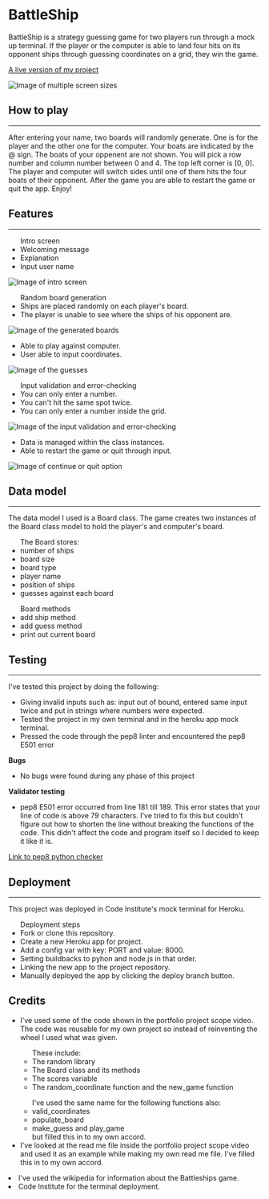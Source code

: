 # BattleShip

BattleShip is a strategy guessing game for two players run through a mock up terminal. 
If the player or the computer is able to land four hits on its opponent ships through guessing coordinates on a grid, they win the game. 

[A live version of my project](https://battles-ship.herokuapp.com/)

![Image of multiple screen sizes](images/rimages/multi%20devices.png)
## How to play
<hr>
After entering your name, two boards will randomly generate. One is for the player and the other one for the computer. Your boats are indicated by the @ sign. The boats of your oppenent are not shown. You will pick a row number and column number between 0 and 4. The top left corner is [0, 0]. The player and computer will switch sides until one of them hits the four boats of their opponent. After the game you are able to restart the game or quit the app. Enjoy!

## Features
<hr>
<ul> Intro screen
    <li> Welcoming message</li>
    <li> Explanation</li>
    <li> Input user name</li>
</ul>

![Image of intro screen](images/rimages/intro%20screen.png)

<ul> Random board generation
    <li> Ships are placed randomly on each player's board.</li>
    <li> The player is unable to see where the ships of his opponent are.</li>
</ul>

![Image of the generated boards](images/rimages/boards.png)

<ul>
    <li>Able to play against computer.</li>
    <li>User able to input coordinates.</li>
</ul>

![Image of the guesses](images/rimages/guesses.png)

<ul> Input validation and error-checking
    <li> You can only enter a number.</li>
    <li> You can't hit the same spot twice.</li>
    <li> You can only enter a number inside the grid.</li>
</ul>

![Image of the input validation and error-checking](images/rimages/input%20validation.png)

<ul>
    <li> Data is managed within the class instances.</li>
    <li> Able to restart the game or quit through input.</li>
</ul>

![Image of continue or quit option](images/rimages/quit%20or%20continue.png)

## Data model
<hr>
The data model I used is a Board class. The game creates two instances of the Board class model to hold the player's and computer's board.
<ul> The Board stores:
    <li> number of ships</li>
    <li> board size</li>
    <li> board type</li>
    <li> player name</li>
    <li> position of ships</li>
    <li> guesses against each board</li>
</ul>

<ul> Board methods
    <li> add ship method</li>
    <li> add guess method</li>
    <li> print out current board</li>
</ul>

## Testing
<hr>
I've tested this project by doing the following:
<ul>
    <li> Giving invalid inputs such as: input out of bound, entered same input twice and put in strings where numbers were expected.</li>
    <li> Tested the project in my own terminal and in the heroku app mock terminal.</li>
    <li> Pressed the code through the pep8 linter and encountered the pep8 E501 error</li>
</ul>

<strong>Bugs</strong>
<ul>
    <li> No bugs were found during any phase of this project</li>
</ul>

<strong>Validator testing</strong>
<ul>
    <li> pep8 E501 error occurred from line 181 till 189. This error states that your line of code is above 79 characters. I've tried to fix this but couldn't figure out how to shorten the line without breaking the functions of the code. This didn't affect the code and program itself so I decided to keep it like it is.</li>
</ul>

[Link to pep8 python checker](http://pep8online.com/)

## Deployment
<hr>
This project was deployed in Code Institute's mock terminal for Heroku.

<ul> Deployment steps
    <li> Fork or clone this repository.</li>
    <li> Create a new Heroku app for project.</li>
    <li> Add a config var with key: PORT and value: 8000.</li>
    <li> Setting buildbacks to pyhon and node.js in that order.</li>
    <li> Linking the new app to the project repository.</li>
    <li> Manually deployed the app by clicking the deploy branch button.</li>
</ul>

## Credits
<ul>
    <li> I've used some of the code shown in the portfolio project scope video. The code was reusable for my own project so instead of reinventing the wheel I used what was given.</li>
    <ul>These include: 
        <li>The random library</li>
        <li>The Board class and its methods</li>
        <li>The scores variable</li>
        <li>The random_coordinate function and the new_game function</li>
    </ul> 
    <ul>I've used the same name for the following functions also:
        <li>valid_coordinates</li>
        <li>populate_board</li>
        <li>make_guess and play_game</li> 
    but filled this in to my own accord.
    </ul>
    <li> I've looked at the read me file inside the portfolio project scope video and used it as an example while making my own read me file. I've filled this in to my own accord.
</ul>
    <li> I've used the wikipedia for information about the Battleships game.</li>
    <li> Code Institute for the terminal deployment.</li>


